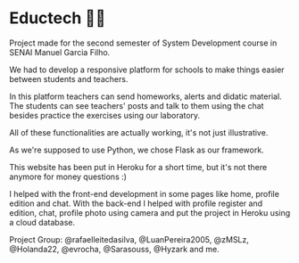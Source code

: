 # Eductech 🦝🐧

Project made for the second semester of System Development course in SENAI Manuel Garcia Filho.

We had to develop a responsive platform for schools to make things easier between students and teachers.

In this platform teachers can send homeworks, alerts and didatic material. The students can see teachers' posts and talk to them using the chat besides practice the  exercises using our laboratory.

All of these functionalities are actually working, it's not just illustrative.

As we're supposed to use Python, we chose Flask as our framework.

This website has been put in Heroku for a short time, but it's not there anymore for money questions :)

I helped with the front-end development in some pages like home, profile edition and chat. 
With the back-end I helped with profile register and edition, chat, profile photo using camera and put the project in Heroku using a cloud database.

Project Group: @rafaelleitedasilva, @LuanPereira2005, @zMSLz, @Holanda22, @evrocha, @Sarasouss, @Hyzark and me.
